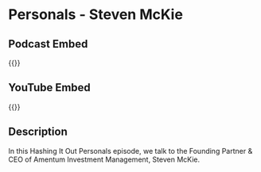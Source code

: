 # Personals -  Steven McKie


## Podcast Embed
{{<podcast-embed url="https://hashing-it-out.simplecast.com/episodes/hashing-it-out-personals-steven-mckie">}}

## YouTube Embed
{{<youtube pe5ac3aCgdM>}}

## Description
In this Hashing It Out Personals episode, we talk to the Founding Partner & CEO of Amentum Investment Management, Steven McKie.

